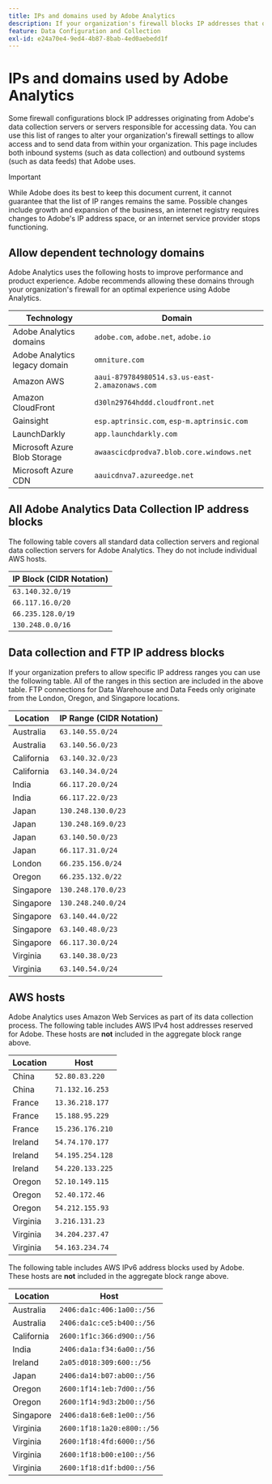 ```yaml
---
title: IPs and domains used by Adobe Analytics
description: If your organization's firewall blocks IP addresses that originate from Adobe, use this list to update your firewall settings.
feature: Data Configuration and Collection
exl-id: e24a70e4-9ed4-4b87-8bab-4ed0aebedd1f
---
```

# IPs and domains used by Adobe Analytics

Some firewall configurations block IP addresses originating from Adobe's data collection servers or servers responsible for accessing data. You can use this list of ranges to alter your organization's firewall settings to allow access and to send data from within your organization. This page includes both inbound systems (such as data collection) and outbound systems (such as data feeds) that Adobe uses.

>[!IMPORTANT]
>
>While Adobe does its best to keep this document current, it cannot guarantee that the list of IP ranges remains the same. Possible changes include growth and expansion of the business, an internet registry requires changes to Adobe's IP address space, or an internet service provider stops functioning.

## Allow dependent technology domains

Adobe Analytics uses the following hosts to improve performance and product experience. Adobe recommends allowing these domains through your organization's firewall for an optimal experience using Adobe Analytics.

| Technology | Domain |
| --- | --- |
| Adobe Analytics domains | `adobe.com`, `adobe.net`, `adobe.io` |
| Adobe Analytics legacy domain | `omniture.com` |
| Amazon AWS | `aaui-879784980514.s3.us-east-2.amazonaws.com` |
| Amazon CloudFront | `d30ln29764hddd.cloudfront.net` |
| Gainsight | `esp.aptrinsic.com`, `esp-m.aptrinsic.com` |
| LaunchDarkly | `app.launchdarkly.com` |
| Microsoft Azure Blob Storage | `awaascicdprodva7.blob.core.windows.net` |
| Microsoft Azure CDN | `aauicdnva7.azureedge.net` |

## All Adobe Analytics Data Collection IP address blocks

The following table covers all standard data collection servers and regional data collection servers for Adobe Analytics. They do not include individual AWS hosts.

| IP Block (CIDR Notation) |
| --- |
| `63.140.32.0/19` |
| `66.117.16.0/20` |
| `66.235.128.0/19` |
| `130.248.0.0/16` |

## Data collection and FTP IP address blocks

If your organization prefers to allow specific IP address ranges you can use the following table. All of the ranges in this section are included in the above table. FTP connections for Data Warehouse and Data Feeds only originate from the London, Oregon, and Singapore locations.

| Location | IP Range (CIDR Notation) |
| --- | --- |
| Australia | `63.140.55.0/24` |
| Australia | `63.140.56.0/23` |
| California | `63.140.32.0/23` |
| California | `63.140.34.0/24` |
| India | `66.117.20.0/24` |
| India | `66.117.22.0/23` |
| Japan | `130.248.130.0/23` |
| Japan | `130.248.169.0/23` |
| Japan | `63.140.50.0/23` |
| Japan | `66.117.31.0/24` |
| London | `66.235.156.0/24` |
| Oregon | `66.235.132.0/22` |
| Singapore | `130.248.170.0/23` |
| Singapore | `130.248.240.0/24` |
| Singapore | `63.140.44.0/22` |
| Singapore | `63.140.48.0/23` |
| Singapore | `66.117.30.0/24` |
| Virginia | `63.140.38.0/23` |
| Virginia | `63.140.54.0/24` |

## AWS hosts

Adobe Analytics uses Amazon Web Services as part of its data collection process. The following table includes AWS IPv4 host addresses reserved for Adobe. These hosts are **not** included in the aggregate block range above.

| Location | Host |
| --- | --- |
| China | `52.80.83.220` |
| China | `71.132.16.253` |
| France | `13.36.218.177` |
| France | `15.188.95.229` |
| France | `15.236.176.210` |
| Ireland | `54.74.170.177` |
| Ireland | `54.195.254.128` |
| Ireland | `54.220.133.225` |
| Oregon | `52.10.149.115` |
| Oregon | `52.40.172.46` |
| Oregon | `54.212.155.93` |
| Virginia | `3.216.131.23` |
| Virginia | `34.204.237.47` |
| Virginia | `54.163.234.74` |

The following table includes AWS IPv6 address blocks used by Adobe. These hosts are **not** included in the aggregate block range above.

| Location | Host |
| --- | --- |
| Australia | `2406:da1c:406:1a00::/56` |
| Australia | `2406:da1c:ce5:b400::/56` |
| California | `2600:1f1c:366:d900::/56` |
| India | `2406:da1a:f34:6a00::/56` |
| Ireland | `2a05:d018:309:600::/56` |
| Japan | `2406:da14:b07:ab00::/56` |
| Oregon | `2600:1f14:1eb:7d00::/56` |
| Oregon | `2600:1f14:9d3:2b00::/56` |
| Singapore | `2406:da18:6e8:1e00::/56` |
| Virginia | `2600:1f18:1a20:e800::/56` |
| Virginia | `2600:1f18:4fd:6000::/56` |
| Virginia | `2600:1f18:b00:e100::/56` |
| Virginia | `2600:1f18:d1f:bd00::/56` |

